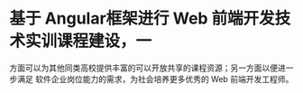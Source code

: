 #         基于 Angular框架进行 Web 前端开发技术实训课程建设，一方面可以为其他同类高校提供丰富的可以开放共享的课程资源；另一方面以便进一步满足软件企业岗位能力的需求，为社会培养更多优秀的 Web 前端开发工程师。



